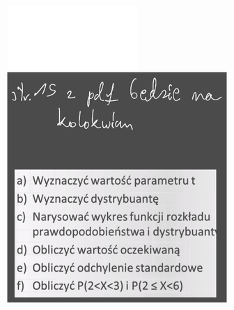 ![](/Notatki/Semestr%203/Inżynierskie%20zastosowania%20statystyki/Ćwiczenia/Ćwiczenia%201/IZSćw_2.1.pdf)
![](/Notatki/Semestr%203/Inżynierskie%20zastosowania%20statystyki/Ćwiczenia/Ćwiczenia%201/Drawing%202023-10-12%2015.31.03.excalidraw.svg)